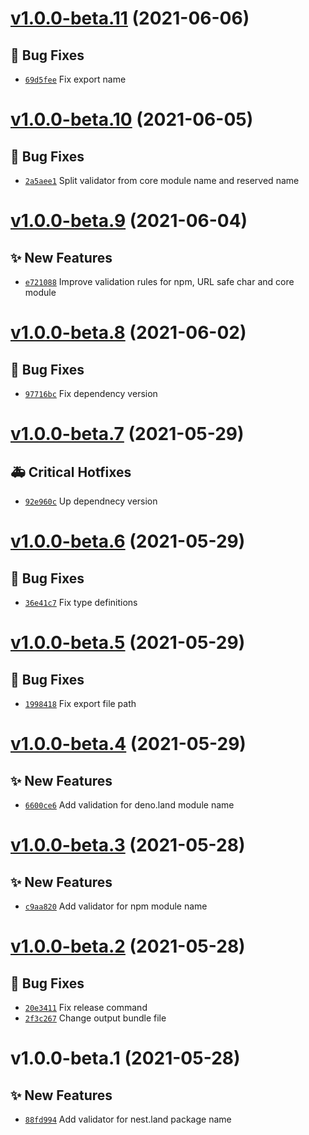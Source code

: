 # [v1.0.0-beta.11](https://github.com/TomokiMiyauci/is-valid-package-name/compare/v1.0.0-beta.10...v1.0.0-beta.11) (2021-06-06)

## 🐛 Bug Fixes
- [`69d5fee`](https://github.com/TomokiMiyauci/is-valid-package-name/commit/69d5fee)   Fix export name

# [v1.0.0-beta.10](https://github.com/TomokiMiyauci/is-valid-package-name/compare/v1.0.0-beta.9...v1.0.0-beta.10) (2021-06-05)

## 🐛 Bug Fixes
- [`2a5aee1`](https://github.com/TomokiMiyauci/is-valid-package-name/commit/2a5aee1)   Split validator from core module name and reserved name

# [v1.0.0-beta.9](https://github.com/TomokiMiyauci/is-valid-package-name/compare/v1.0.0-beta.8...v1.0.0-beta.9) (2021-06-04)

## ✨ New Features
- [`e721088`](https://github.com/TomokiMiyauci/is-valid-package-name/commit/e721088)   Improve validation rules for npm, URL safe char and core module

# [v1.0.0-beta.8](https://github.com/TomokiMiyauci/is-valid-package-name/compare/v1.0.0-beta.7...v1.0.0-beta.8) (2021-06-02)

## 🐛 Bug Fixes
- [`97716bc`](https://github.com/TomokiMiyauci/is-valid-package-name/commit/97716bc)   Fix dependency version

# [v1.0.0-beta.7](https://github.com/TomokiMiyauci/is-valid-package-name/compare/v1.0.0-beta.6...v1.0.0-beta.7) (2021-05-29)

## 🚑 Critical Hotfixes
- [`92e960c`](https://github.com/TomokiMiyauci/is-valid-package-name/commit/92e960c)   Up dependnecy version

# [v1.0.0-beta.6](https://github.com/TomokiMiyauci/is-valid-package-name/compare/v1.0.0-beta.5...v1.0.0-beta.6) (2021-05-29)

## 🐛 Bug Fixes
- [`36e41c7`](https://github.com/TomokiMiyauci/is-valid-package-name/commit/36e41c7)   Fix type definitions

# [v1.0.0-beta.5](https://github.com/TomokiMiyauci/is-valid-package-name/compare/v1.0.0-beta.4...v1.0.0-beta.5) (2021-05-29)

## 🐛 Bug Fixes
- [`1998418`](https://github.com/TomokiMiyauci/is-valid-package-name/commit/1998418)   Fix export file path

# [v1.0.0-beta.4](https://github.com/TomokiMiyauci/is-valid-package-name/compare/v1.0.0-beta.3...v1.0.0-beta.4) (2021-05-29)

## ✨ New Features
- [`6600ce6`](https://github.com/TomokiMiyauci/is-valid-package-name/commit/6600ce6)   Add validation for deno.land module name

# [v1.0.0-beta.3](https://github.com/TomokiMiyauci/is-valid-package-name/compare/v1.0.0-beta.2...v1.0.0-beta.3) (2021-05-28)

## ✨ New Features
- [`c9aa820`](https://github.com/TomokiMiyauci/is-valid-package-name/commit/c9aa820)   Add validator for npm module name

# [v1.0.0-beta.2](https://github.com/TomokiMiyauci/is-valid-package-name/compare/v1.0.0-beta.1...v1.0.0-beta.2) (2021-05-28)

## 🐛 Bug Fixes
- [`20e3411`](https://github.com/TomokiMiyauci/is-valid-package-name/commit/20e3411)   Fix release command 
- [`2f3c267`](https://github.com/TomokiMiyauci/is-valid-package-name/commit/2f3c267)   Change output bundle file

# v1.0.0-beta.1 (2021-05-28)

## ✨ New Features
- [`88fd994`](https://github.com/TomokiMiyauci/is-valid-package-name/commit/88fd994)   Add validator for nest.land package name

